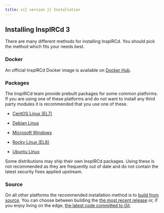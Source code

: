 ```yaml
---
title: v{{ version }} Installation
---
```


## Installing InspIRCd 3

There are many different methods for installing InspIRCd. You should pick the method which fits your needs best.

### Docker

An official InspIRCd Docker image is available on [Docker Hub](https://hub.docker.com/r/inspircd/inspircd-docker/).

### Packages

The InspIRCd team provide prebuilt packages for some common platforms. If you are using one of these platforms and do not want to install any third party modules it is recommended that you use one of these.

* [CentOS Linux (EL7)](/3/installation/centos)

* [Debian Linux](/3/installation/debian)

* [Microsoft Windows](/3/installation/windows)

* [Rocky Linux (EL8)](/3/installation/rocky)

* [Ubuntu Linux](/3/installation/ubuntu)

Some distributions may ship their own InspIRCd packages. Using these is not recommended as they are frequently out of date and do not contain the latest security fixes applied upstream.

### Source

On all other platforms the recommended installation method is to [build from source](/3/installation/source). You can choose between building the [the most recent release](/3/installation/source#release-tarball) or, if you enjoy living on the edge, [the latest code committed to Git](/3/installation/source#git).
